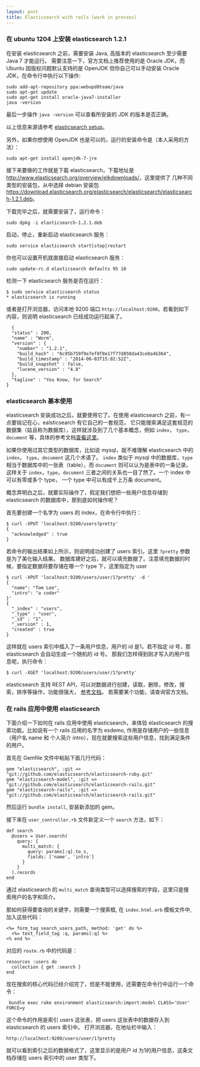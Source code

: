 ```yaml
---
layout: post
title: Elasticsearch with rails (work in process)
---
```


### 在 ubuntu 1204 上安装 elasticsearch 1.2.1

在安装 elasticsearch 之前，需要安装 Java, 高版本的 elasticsearch 至少需要 Java 7 才能运行。
需要注意一下，官方文档上推荐使用的是 Oracle JDK，而 Ubuntu 因版权问题默认支持的是 OpenJDK
但你自己可以手动安装 Oracle JDK，在命令行中执行以下操作:

~~~
sudo add-apt-repository ppa:webupd8team/java
sudo apt-get update
sudo apt-get install oracle-java7-installer
java -version
~~~

最后一步操作 `java -version` 可以查看所安装的 JDK 的版本是否正确。

以上信息来源请参考 [elasticsearch setup](http://www.elasticsearch.org/guide/en/elasticsearch/reference/current/setup.html)。

另外，如果你想使用 OpenJDK 也是可以的，运行的安装命令是（本人采用的方法）：

~~~
sudo apt-get install openjdk-7-jre
~~~

接下来要做的工作就是下载 elasticsearch，下载地址是 <http://www.elasticsearch.org/overview/elkdownloads/>，这里提供了
几种不同类型的安装包，从中选择 debian 安装包 <https://download.elasticsearch.org/elasticsearch/elasticsearch/elasticsearch-1.2.1.deb>。

下载完毕之后，就需要安装了，运行命令：

~~~
sudo dpkg -i elasticsearch-1.2.1.deb
~~~

启动，停止，重新启动 elasticsearch 服务：

~~~
sudo service elasticsearch start|stop|restart
~~~

你也可以设置开机就直接启动 elasticsearch 服务：

~~~
sudo update-rc.d elasticsearch defaults 95 10
~~~

检测一下 elasticsearch 服务是否在运行：

~~~
$ sudo service elasticsearch status
* elasticsearch is running
~~~

或者是打开浏览器，访问本地 9200 端口 `http://localhost:9200`，若看到如下内容，则说明 elasticsearch 已经成功运行起来了。

~~~
  {
  "status" : 200,
  "name" : "Worm",
  "version" : {
    "number" : "1.2.1",
    "build_hash" : "6c95b759f9e7ef0f8e17f77d850da43ce8a4b364",
    "build_timestamp" : "2014-06-03T15:02:52Z",
    "build_snapshot" : false,
    "lucene_version" : "4.8"
  },
  "tagline" : "You Know, for Search"
}
~~~

### elasticsearch 基本使用

elasticsearch 安装成功之后，就要使用它了。在使用 elasticsearch 之前，有一点要铭记在心，ealsticsearch 有它自己的一套规范，
它只能搜索满足这套规范的数据集（姑且称为数据库），这样就涉及到了几个基本概念，例如 `index`， `type`，
`document` 等，具体的参考文档[查看这里](http://www.elasticsearch.org/guide/en/elasticsearch/reference/current/_basic_concepts.html)。

如果你使用过其它类型的数据库，比如说 mysql，就不难理解 elasticsearch 中的 `index`， `type`，`document` 这几个术语了。
`index` 类似于 mysql 中的数据库，`type` 相当于数据库中的一张表（table），而 `document` 则可以认为是表中的一条记录。
这样关于 `index`，`type`，`document` 三者之间的关系也一目了然了。一个 index 中可以有零或多个 type，
一个 type 中可以有成千上万条 document。

概念弄明白之后，就要实际操作了，假定我们想把一些用户信息存储到 elasticsearch 的数据库中，那到底如何操作呢？

首先要创建一个名字为 users 的 index，在命令行中执行：

~~~
$ curl -XPUT 'localhost:9200/users?pretty'
{
  "acknowledged" : true
}
~~~

若命令的输出结果如上所示，则说明成功创建了 users 索引。这里 `?pretty` 参数是为了美化输入结果。
数据库建好之后，就可以填充数据了。注意填充数据的时候，要指定数据将要存储在哪一个 type 下，这里指定为 user

~~~
$ curl -XPUT 'localhost:9200/users/user/1?pretty' -d '
{
  "name": "Tom Lee",
  "intro": "a coder"
}'
{
  "_index" : "users",
  "_type" : "user",
  "_id" : "1",
  "_version" : 1,
  "created" : true
}
~~~

这样就在 users 索引中插入了一条用户信息，用户的 id 是1，若不指定 id 号，那 elasticsearch 会自动生成一个随机的 id 号。
那我们怎样得到刚才写入的用户信息呢，执行命令：

~~~
$ curl -XGET 'localhost:9200/users/user/1?pretty'
~~~

elasticsearch 支持 REST API，可以对数据进行创建，读取，删除，修改，搜索，排序等操作，功能很强大，
[参考文档](http://www.elasticsearch.org/guide/en/elasticsearch/reference/current/_exploring_your_cluster.html)。
若需要某个功能，请查询官方文档。

### 在 rails 应用中使用 elasticsearch 

下面介绍一下如何在 rails 应用中使用 elasticsearch，来体验 elasticsearch 的搜索功能。比如说有一个 rails
应用的名字为 esdemo, 作用是存储用户的一些信息（用户名 name 和 个人简介 intro），现在就要搜索这些用户信息，找到满足条件的用户。

首先在 Gemfile 文件中粘贴下面几行代码：

~~~
gem "elasticsearch", :git => "git://github.com/elasticsearch/elasticsearch-ruby.git"
gem "elasticsearch-model", :git => "git://github.com/elasticsearch/elasticsearch-rails.git"
gem "elasticsearch-rails", :git => "git://github.com/elasticsearch/elasticsearch-rails.git"
~~~

然后运行 `bundle install`, 安装新添加的 gem。

接下来在 `user_controller.rb` 文件新定义一个 `search` 方法，如下：

~~~
def search
  @users = User.search(
    query: {
      multi_match: {
        query: params[:q].to_s,
        fields: ['name', 'intro']
      }
    }
  ).records
end
~~~

通过 elasticsearch 的 `multi_match` 查询类型可以选择搜索的字段，这里只是搜索用户的名字和简介。

那如何获得要查询的关键字，则需要一个搜索框, 在 `index.html.erb` 模板文件中,
加入这些代码：

~~~
<%= form_tag search_users_path, method: 'get' do %>
  <%= text_field_tag :q, params[:q] %>
<% end %>
~~~

对应的 `route.rb` 中的代码是：

~~~
resources :users do
  collection { get :search }
end
~~~

现在搜索的核心代码已经介绍完了，但是不能使用，还需要在命令行中运行一个命令：

~~~
 bundle exec rake environment elasticsearch:import:model CLASS='User' FORCE=y
~~~

这个命令的作用是索引 users 这张表，把 users 这张表中的数据存入到 elasticsearch 的 users 索引中。 打开浏览器，在地址栏中输入：

~~~
http://localhost:9200/users/user/1?pretty 
~~~

就可以看到索引之后的数据格式了，这里显示的是用户 id 为1的用户信息，这条文档存储在 users 索引中的 user 类型下。
